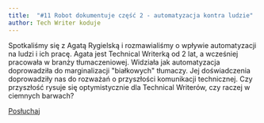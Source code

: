 ```yaml
---
title: 	"#11 Robot dokumentuje część 2 - automatyzacja kontra ludzie"
author: Tech Writer koduje
---
```


Spotkaliśmy się z Agatą Rygielską i rozmawialiśmy o wpływie automatyzacji na ludzi i ich pracę. Agata jest Technical Writerką od 2 lat, a wcześniej pracowała w branży tłumaczeniowej. Widziała jak automatyzacja doprowadziła do marginalizacji "białkowych" tłumaczy. Jej doświadczenia doprowadziły nas do rozważań o przyszłości komunikacji technicznej. Czy przyszłość rysuje się optymistycznie dla Technical Writerów, czy raczej w ciemnych barwach?

<a class="btn btn-primary" href="https://anchor.fm/docdeveloper/episodes/11-Robot-dokumentuje-cz-2---automatyzacja-kontra-ludzie-e9fvag/a-a15cigr" target="_blank"><i class="fas fa-headphones"></i> Posłuchaj</a>
